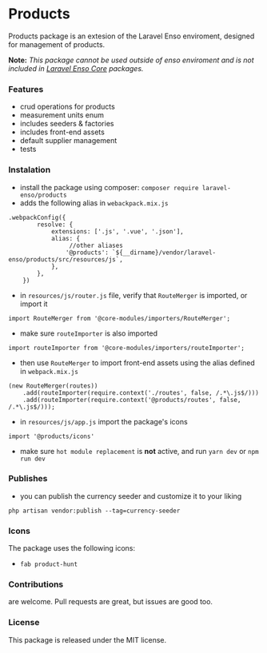 # Products

Products package is an extesion of the Laravel Enso enviroment, designed for management of products.

**Note:** *This package cannot be used outside of enso enviroment and is not included in [Laravel Enso Core](https://github.com/laravel-enso/Core) packages.*

### Features
* crud operations for products
* measurement units enum
* includes seeders & factories
* includes front-end assets
* default supplier management
* tests

### Instalation
* install the package using composer: `composer require laravel-enso/products`
* adds the following alias in `webackpack.mix.js`
```
.webpackConfig({
        resolve: {
            extensions: ['.js', '.vue', '.json'],
            alias: {
                 //other aliases
                '@products': `${__dirname}/vendor/laravel-enso/products/src/resources/js`,
            },
        },
    })
```
* in `resources/js/router.js` file, verify that `RouteMerger` is imported, or import it

`import RouteMerger from '@core-modules/importers/RouteMerger';`

* make sure `routeImporter` is also imported

`import routeImporter from '@core-modules/importers/routeImporter';`

* then use `RouteMerger` to import front-end assets using the alias defined in `webpack.mix.js`

```
(new RouteMerger(routes))
    .add(routeImporter(require.context('./routes', false, /.*\.js$/)))
    .add(routeImporter(require.context('@products/routes', false, /.*\.js$/)));
```

* in `resources/js/app.js` import the package's icons

`import '@products/icons'`

* make sure `hot module replacement` is **not** active, and run `yarn dev` or `npm run dev`

### Publishes
* you can publish the currency seeder and customize it to your liking

`php artisan vendor:publish --tag=currency-seeder`

### Icons
The package uses the following icons:
* `fab product-hunt`

### Contributions

are welcome. Pull requests are great, but issues are good too.

### License

This package is released under the MIT license.


